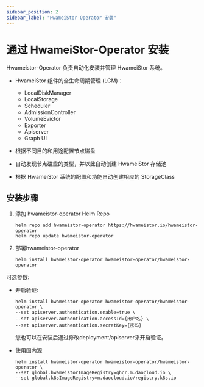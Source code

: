 ```yaml
---
sidebar_position: 2
sidebar_label: "HwameiStor-Operator 安装"
---
```


# 通过 HwameiStor-Operator 安装

Hwameistor-Operator 负责自动化安装并管理 HwameiStor 系统。

- HwameiStor 组件的全生命周期管理 (LCM)：
    - LocalDiskManager
    - LocalStorage
    - Scheduler
    - AdmissionController
    - VolumeEvictor
    - Exporter
    - Apiserver
    - Graph UI

- 根据不同目的和用途配置节点磁盘
- 自动发现节点磁盘的类型，并以此自动创建 HwameiStor 存储池
- 根据 HwameiStor 系统的配置和功能自动创建相应的 StorageClass

## 安装步骤

1. 添加 hwameistor-operator Helm Repo

   ```console
   helm repo add hwameistor-operator https://hwameistor.io/hwameistor-operator
   helm repo update hwameistor-operator
   ```
   
2. 部署hwameistor-operator
  
   ```console
   helm install hwameistor-operator hwameistor-operator/hwameistor-operator
   ```
  
可选参数:
- 开启验证:
  ```console
  helm install hwameistor-operator hwameistor-operator/hwameistor-operator \
  --set apiserver.authentication.enable=true \
  --set apiserver.authentication.accessId={用户名} \
  --set apiserver.authentication.secretKey={密码}
  ```
  您也可以在安装后通过修改deployment/apiserver来开启验证。


- 使用国内源:
  ```console
  helm install hwameistor-operator hwameistor-operator/hwameistor-operator \
  --set global.hwameistorImageRegistry=ghcr.m.daocloud.io \
  --set global.k8sImageRegistry=m.daocloud.io/registry.k8s.io
  ```
